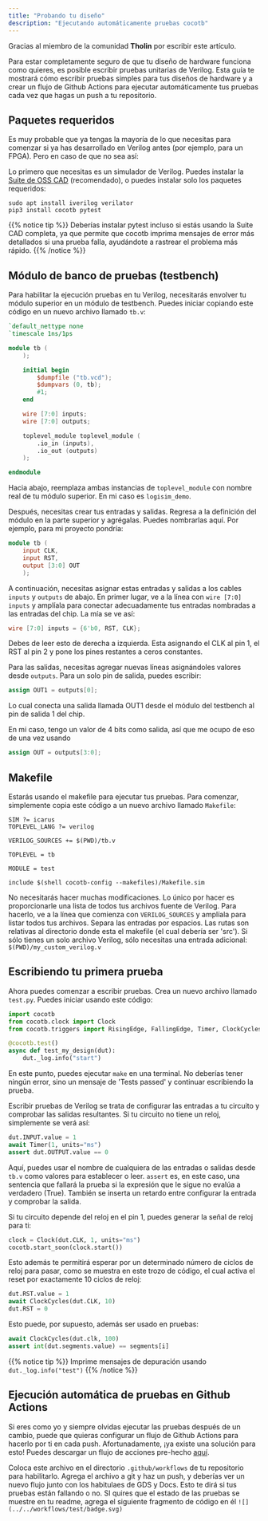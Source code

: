 ```yaml
---
title: "Probando tu diseño"
description: "Ejecutando automáticamente pruebas cocotb"
---
```


Gracias al miembro de la comunidad **Tholin** por escribir este artículo.

Para estar completamente seguro de que tu diseño de hardware funciona como quieres, es posible escribir pruebas unitarias de Verilog. Esta guía te mostrará cómo escribir pruebas simples para tus diseños de hardware y a crear un flujo de Github Actions para ejecutar automáticamente tus pruebas cada vez que hagas un push a tu repositorio.

## Paquetes requeridos

Es muy probable que ya tengas la mayoría de lo que necesitas para comenzar si ya has desarrollado en Verilog antes (por ejemplo, para un FPGA). Pero en caso de que no sea así:

Lo primero que necesitas es un simulador de Verilog. Puedes instalar la [Suite de OSS CAD](https://github.com/YosysHQ/oss-cad-suite-build) (recomendado), o puedes instalar solo los paquetes requeridos:

```
sudo apt install iverilog verilator
pip3 install cocotb pytest
```

{{% notice tip %}}
Deberías instalar pytest incluso si estás usando la Suite CAD completa, ya que permite que cocotb imprima mensajes de error más detallados si una prueba falla, ayudándote a rastrear el problema más rápido.
{{% /notice %}}

## Módulo de banco de pruebas (testbench)

Para habilitar la ejecución pruebas en tu Verilog, necesitarás envolver tu módulo superior en un módulo de testbench. Puedes iniciar copiando este código en un nuevo archivo llamado `tb.v`:

```verilog
`default_nettype none
`timescale 1ns/1ps

module tb (
    );

    initial begin
        $dumpfile ("tb.vcd");
        $dumpvars (0, tb);
        #1;
    end

    wire [7:0] inputs;
    wire [7:0] outputs;

    toplevel_module toplevel_module (
        .io_in (inputs),
        .io_out (outputs)
    );

endmodule
```

Hacia abajo, reemplaza ambas instancias de `toplevel_module` con nombre real de tu módulo superior. En mi caso es `logisim_demo`.

Después, necesitas crear tus entradas y salidas. Regresa a la definición del módulo en la parte superior y agrégalas. Puedes nombrarlas aquí. Por ejemplo, para mi proyecto pondría:

```verilog
module tb (
    input CLK,
    input RST,
    output [3:0] OUT
    );
```

A continuación, necesitas asignar estas entradas y salidas a los cables `inputs` y `outputs` de abajo. En primer lugar, ve a la línea con `wire [7:0] inputs` y amplíala para conectar adecuadamente tus entradas nombradas a las entradas del chip. La mía se ve así:

```verilog
wire [7:0] inputs = {6'b0, RST, CLK};
```

Debes de leer esto de derecha a izquierda. Esta asignando el CLK al pin 1, el RST al pin 2 y pone los pines restantes a ceros constantes.

Para las salidas, necesitas agregar nuevas líneas asignándoles valores desde `outputs`. Para un solo pin de salida, puedes escribir:

```verilog
assign OUT1 = outputs[0];
```

Lo cual conecta una salida llamada OUT1 desde el módulo del testbench al pin de salida 1 del chip.

En mi caso, tengo un valor de 4 bits como salida, así que me ocupo de eso de una vez usando

```verilog
assign OUT = outputs[3:0];
```

## Makefile

Estarás usando el makefile para ejecutar tus pruebas. Para comenzar, simplemente copia este código a un nuevo archivo llamado `Makefile`:

```
SIM ?= icarus
TOPLEVEL_LANG ?= verilog

VERILOG_SOURCES += $(PWD)/tb.v

TOPLEVEL = tb

MODULE = test

include $(shell cocotb-config --makefiles)/Makefile.sim
```

No necesitarás hacer muchas modificaciones. Lo único por hacer es proporcionarle una lista de todos tus archivos fuente de Verilog. Para hacerlo, ve a la línea que comienza con `VERILOG_SOURCES` y amplíala para listar todos tus archivos. Separa las entradas por espacios. Las rutas son relativas al directorio donde esta el makefile (el cual debería ser 'src'). Si sólo tienes un solo archivo Verilog, sólo necesitas una entrada adicional: `$(PWD)/my_custom_verilog.v`

## Escribiendo tu primera prueba

Ahora puedes comenzar a escribir pruebas. Crea un nuevo archivo llamado `test.py`. Puedes iniciar usando este código:

```python
import cocotb
from cocotb.clock import Clock
from cocotb.triggers import RisingEdge, FallingEdge, Timer, ClockCycles

@cocotb.test()
async def test_my_design(dut):
    dut._log.info("start")
```

En este punto, puedes ejecutar `make` en una terminal. No deberías tener ningún error, sino un mensaje de 'Tests passed' y continuar escribiendo la prueba.

Escribir pruebas de Verilog se trata de configurar las entradas a tu circuito y comprobar las salidas resultantes. Si tu circuito no tiene un reloj, simplemente se verá así:

```python
dut.INPUT.value = 1
await Timer(1, units="ms")
assert dut.OUTPUT.value == 0
```

Aquí, puedes usar el nombre de cualquiera de las entradas o salidas desde `tb.v` como valores para establecer o leer. `assert` es, en este caso, una sentencia que fallará la prueba si la expresión que le sigue no evalúa a verdadero (True). También se inserta un retardo entre configurar la entrada y comprobar la salida.

Si tu circuito depende del reloj en el pin 1, puedes generar la señal de reloj para ti:

```python
clock = Clock(dut.CLK, 1, units="ms")
cocotb.start_soon(clock.start())
```

Esto además te permitirá esperar por un determinado número de ciclos de reloj para pasar, como se muestra en este trozo de código, el cual activa el reset por exactamente 10 ciclos de reloj:

```python
dut.RST.value = 1
await ClockCycles(dut.CLK, 10)
dut.RST = 0
```
Esto puede, por supuesto, además ser usado en pruebas:

```python
await ClockCycles(dut.clk, 100)
assert int(dut.segments.value) == segments[i]
```

{{% notice tip %}}
Imprime mensajes de depuración usando `dut._log.info("test")`
{{% /notice %}}

## Ejecución automática de pruebas en Github Actions

Si eres como yo y siempre olvidas ejecutar las pruebas después de un cambio, puede que quieras configurar un flujo de Github Actions para hacerlo por ti en cada push. Afortunadamente, ¡ya existe una solución para esto! Puedes descargar un flujo de acciones pre-hecho [aquí](https://github.com/tinytapeout/tt03-verilog-demo/blob/main/.github/workflows/test.yaml).

Coloca este archivo en el directorio `.github/workflows` de tu repositorio para habilitarlo. Agrega el archivo a git y haz un push, y deberías ver un nuevo flujo junto con los habitulaes de GDS y Docs. Esto te dirá si tus pruebas están fallando o no. SI quires que el estado de las pruebas se muestre en tu readme, agrega el siguiente fragmento de código en él `![](../../workflows/test/badge.svg)`
